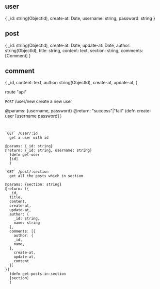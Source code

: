 
## user
{
  _id: string(ObjectId),
  create-at: Date,
  username: string,
  password: string
}
## post
{
  _id: string(ObjectId),
  create-at: Date,
  update-at: Date,
  author: string(ObjectId),
  title: string,
  content: text,
  section: string,
  comments: [Comment]
}
## comment
{
  _id,
  content: text,
  author:  string(ObjectId),
  create-at,
  update-at,
}

route "api"

`POST` /user/new 
    create a new user

@params: {username, password}
@return: "success"|"fail"
    (defn create-user
      [username password]
      )
```


`GET` /user/:id
  get a user with id

@params: {_id: string}
@return: {_id: string, username: string}
  (defn get-user
  [id]
  )

`GET` /post/:section
  get all the posts which in section

@params: {section: string}
@return: [{
  _id,
  title,
  content,
  create-at,
  update-at,
  author: {
    _id: string,
    name: string
  },
  comments: [{
    author: {
    _id,
    name,
  },
    create-at,
    update-at,
    content
  }]
}]
  (defn get-posts-in-section
  [section]
  )
















